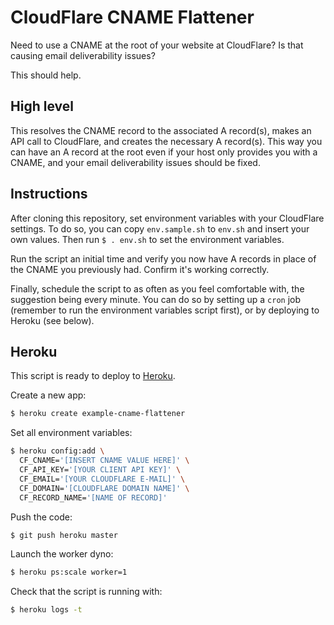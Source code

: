 # CloudFlare CNAME Flattener

Need to use a CNAME at the root of your website at CloudFlare?
Is that causing email deliverability issues?

This should help.

## High level

This resolves the CNAME record to the associated A record(s), makes an API call to CloudFlare, and creates the necessary A record(s). This way you can have an A record at the root even if your host only provides you with a CNAME, and your email deliverability issues should be fixed.

## Instructions

After cloning this repository, set environment variables with your CloudFlare settings. To do so, you can copy `env.sample.sh` to `env.sh` and insert your own values. Then run `$ . env.sh` to set the environment variables.

Run the script an initial time and verify you now have A records in place of the CNAME you previously had. Confirm it's working correctly.

Finally, schedule the script to as often as you feel comfortable with, the suggestion being every minute. You can do so by setting up a `cron` job (remember to run the environment variables script first), or by deploying to Heroku (see below).

## Heroku

This script is ready to deploy to [Heroku](https://get.heroku.com/).

Create a new app:

```bash
$ heroku create example-cname-flattener
```

Set all environment variables:

```bash
$ heroku config:add \
  CF_CNAME='[INSERT CNAME VALUE HERE]' \
  CF_API_KEY='[YOUR CLIENT API KEY]' \
  CF_EMAIL='[YOUR CLOUDFLARE E-MAIL]' \
  CF_DOMAIN='[CLOUDFLARE DOMAIN NAME]' \
  CF_RECORD_NAME='[NAME OF RECORD]'
```

Push the code:

```bash
$ git push heroku master
```

Launch the worker dyno:

```bash
$ heroku ps:scale worker=1
```

Check that the script is running with:

```bash
$ heroku logs -t
```
